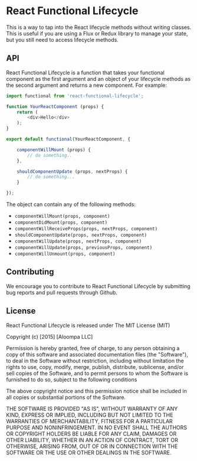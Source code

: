 # React Functional Lifecycle

This is a way to tap into the React lifecycle methods without writing classes. This is useful if you are using a Flux or Redux library to manage your state, but you still need to access lifecycle methods.

## API

React Functional Lifecycle is a function that takes your functional component as the first argument and an object of your lifecycle methods as the second argument and returns a new component. For example:

```javascript
import functional from 'react-functional-lifecycle';

function YourReactComponent (props) {
    return (
        <div>Hello</div>
    );
}

export default functional(YourReactComponent, {

    componentWillMount (props) {
        // do something..
    },

    shouldComponentUpdate (props, nextProps) {
        // do something...
    }

});
```

The object can contain any of the following methods:

- `componentWillMount(props, component)`
- `componentDidMount(props, component)`
- `componentWillReceiveProps(props, nextProps, component)`
- `shouldComponentUpdate(props, nextProps, component)`
- `componentWillUpdate(props, nextProps, component)`
- `componentWillUpdate(props, previousProps, component)`
- `componentWillUnmount(props, component)`

## Contributing

We encourage you to contribute to React Functional Lifecycle by submitting bug reports and pull requests through Github.

## License

React Functional Lifecycle is released under The MIT License (MIT)

Copyright (c) [2015] [Aloompa LLC]

Permission is hereby granted, free of charge, to any person obtaining a copy of this software and associated documentation files (the "Software"), to deal in the Software without restriction, including without limitation the rights to use, copy, modify, merge, publish, distribute, sublicense, and/or sell copies of the Software, and to permit persons to whom the Software is furnished to do so, subject to the following conditions

The above copyright notice and this permission notice shall be included in all copies or substantial portions of the Software.

THE SOFTWARE IS PROVIDED "AS IS", WITHOUT WARRANTY OF ANY KIND, EXPRESS OR IMPLIED, INCLUDING BUT NOT LIMITED TO THE WARRANTIES OF MERCHANTABILITY, FITNESS FOR A PARTICULAR PURPOSE AND NONINFRINGEMENT. IN NO EVENT SHALL THE AUTHORS OR COPYRIGHT HOLDERS BE LIABLE FOR ANY CLAIM, DAMAGES OR OTHER LIABILITY, WHETHER IN AN ACTION OF CONTRACT, TORT OR OTHERWISE, ARISING FROM, OUT OF OR IN CONNECTION WITH THE SOFTWARE OR THE USE OR OTHER DEALINGS IN THE SOFTWARE.
